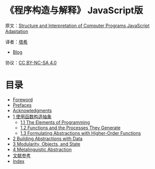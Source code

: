 # 《程序构造与解释》 JavaScript版

原文：[Structure and Interpretation of Computer Programs JavaScript Adaptation](https://sicp.comp.nus.edu.sg/)

译者：[塔希](https://github.com/iheyunfei/)

- [Blog](http://iheyunfei.com/)

协议：[CC BY-NC-SA 4.0](http://creativecommons.org/licenses/by-nc-sa/4.0/)

<!-- 
# 赞助我

![](docs/img/alipay.png) -->

# 目录

- [Foreword](Foreword.md)
- [Prefaces](Prefaces.md)
- [Acknowledgments](./Acknowledgments.md)
- [1 使用函数构造抽象](./chapter1.md)
    - [1.1 The Elements of Programming](./chapter1.1.md)
    - [1.2 Functions and the Processes They Generate]()
    - [1.3 Formulating Abstractions with Higher-Order Functions]()
- [2 Building Abstractions with Data]()
- [3 Modularity, Objects, and State]()
- [4 Metalinguistic Abstraction]()
- [文献参考](./References.md)
- [Index]()